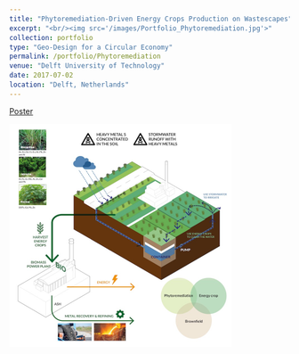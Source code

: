 ```yaml
---
title: "Phytoremediation-Driven Energy Crops Production on Wastescapes"
excerpt: "<br/><img src='/images/Portfolio_Phytoremediation.jpg'>"
collection: portfolio
type: "Geo-Design for a Circular Economy"
permalink: /portfolio/Phytoremediation
venue: "Delft University of Technology"
date: 2017-07-02
location: "Delft, Netherlands"
---
```


[Poster](https://yiw0104.github.io/files/Portfolio_Phytoremediation.pdf)

<img src="/images/Portfolio_Phytoremediation.jpg" width="400" height="400">

